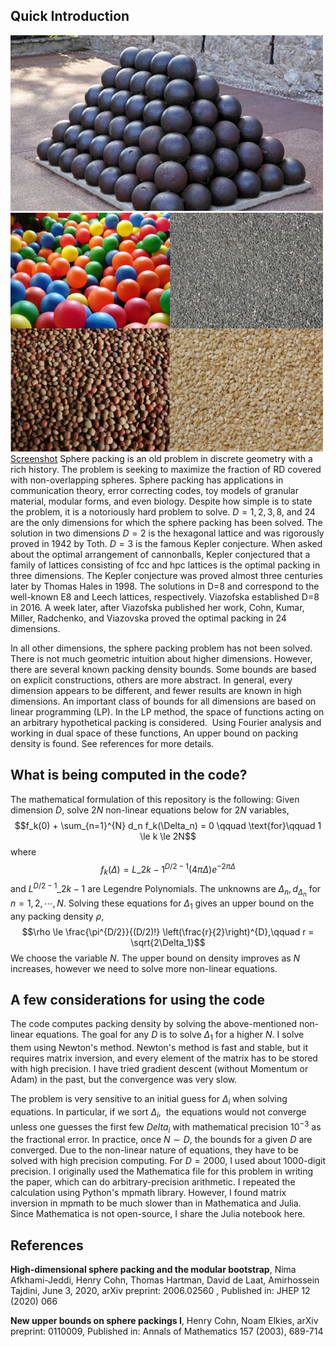 ## Quick Introduction
![Screenshot](cannonballs.png)
![Screenshot](Granular_matter_examples.png)
[Screenshot](mf-1.png)
Sphere packing is an old problem in discrete geometry with a rich history. The problem is seeking to maximize the fraction of RD covered with non-overlapping spheres. Sphere packing has applications in communication theory, error correcting codes, toy models of granular material, modular forms, and even biology. Despite how simple is to state the problem, it is a notoriously hard problem to solve. $D = 1, 2, 3, 8$, and $24$ are the only dimensions for which the sphere packing has been solved. The solution in two dimensions $D=2$ is the hexagonal lattice and was rigorously proved in 1942 by Toth. $D=3$ is the famous Kepler conjecture. When asked about the optimal arrangement of cannonballs, Kepler conjectured that a family of lattices consisting of fcc and hpc lattices is the optimal packing in three dimensions. The Kepler conjecture was proved almost three centuries later by Thomas Hales in 1998. The solutions in D=8 and correspond to the well-known E8 and Leech lattices, respectively. Viazofska established D=8 in 2016. A week later, after Viazofska published her work, Cohn, Kumar, Miller, Radchenko, and Viazovska proved the optimal packing in 24 dimensions.

In all other dimensions, the sphere packing problem has not been solved. There is not much geometric intuition about higher dimensions.
However, there are several known packing density bounds. Some bounds are based on explicit constructions, others are more abstract.
In general, every dimension appears to be different, and fewer results are known in high dimensions.
An important class of bounds for all dimensions are based on linear programming (LP). In the LP method, the space of functions acting on
an arbitrary hypothetical packing is considered.  Using Fourier analysis and working in dual space of these functions,
An upper bound on packing density is found. See references for more details.

## What is being computed in the code?

The mathematical formulation of this repository is the following: Given dimension $D$, solve $2N$ non-linear equations below for $2N$ variables,
$$f_k(0) + \sum_{n=1}^{N} d_n f_k(\Delta_n) = 0 \qquad \text{for}\qquad 1 \le k \le 2N$$
where 
$$f_k(\Delta) = L\_{2k-1}^{D/2-1} (4\pi \Delta) e^{-2 \pi \Delta}$$
and ${L^{D/2-1}}\_{2k-1}$ are Legendre Polynomials. The unknowns are $\Delta_n, d_{\Delta_n}$ for $n=1,2,\cdots, N$. Solving these equations for $\Delta_1$ gives an upper bound on the any packing density $\rho$,
$$\rho \le \frac{\pi^{D/2}}{(D/2)!} \left(\frac{r}{2}\right)^{D},\qquad r = \sqrt{2\Delta_1}$$
We choose the variable $N$. The upper bound on density improves as $N$ increases, however we need to solve more non-linear equations.

## A few considerations for using the code

The code computes packing density by solving the above-mentioned non-linear equations. The goal for any $D$ is to solve $\Delta_1$ for a higher $N$.
I solve them using Newton's method. Newton's method is fast and stable, but it requires matrix inversion, and every element of the matrix has to be
stored with high precision. I have tried gradient descent (without Momentum or Adam) in the past, but the convergence was very slow.

The problem is very sensitive to an initial guess for $\Delta_i$ when solving equations. In particular, if we sort $\Delta_i$, 
the equations would not converge unless one guesses the first few $Delta_i$ with mathematical precision $10^{-3}$ as the fractional error.
In practice, once $N \sim D$, the bounds for a given $D$ are converged. Due to the non-linear nature of equations,
they have to be solved with high precision computing. For $D=2000$, I used about 1000-digit precision.
I originally used the Mathematica file for this problem in writing the paper, which can do arbitrary-precision arithmetic.
I repeated the calculation using Python's mpmath library. However, I found matrix inversion in mpmath to be much slower than in Mathematica and Julia.
Since Mathematica is not open-source, I share the Julia notebook here. 

## References

**High-dimensional sphere packing and the modular bootstrap**, Nima Afkhami-Jeddi, Henry Cohn, Thomas Hartman, David de Laat, Amirhossein Tajdini,
June 3, 2020, arXiv preprint: 2006.02560 , Published in:  JHEP 12 (2020) 066

**New upper bounds on sphere packings I**, Henry Cohn, Noam Elkies, arXiv preprint: 0110009, Published in: Annals of Mathematics 157 (2003), 689-714

